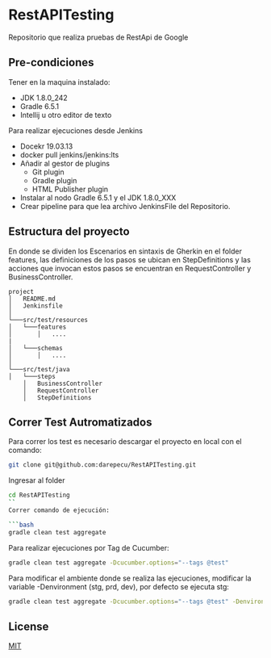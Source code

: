 # RestAPITesting

Repositorio que realiza pruebas de RestApi de Google

## Pre-condiciones

Tener en la maquina instalado:
- JDK  1.8.0_242 
- Gradle 6.5.1
- Intellij u otro editor de texto

Para realizar ejecuciones desde Jenkins 
- Docekr 19.03.13 
- docker pull jenkins/jenkins:lts
- Añadir al gestor de plugins
  - Git plugin
  - Gradle plugin
  - HTML Publisher plugin
- Instalar al nodo Gradle 6.5.1 y el JDK 1.8.0_XXX
- Crear pipeline para que lea archivo JenkinsFile del Repositorio.

## Estructura del proyecto

En donde se dividen los Escenarios en sintaxis de Gherkin en el folder features, las definiciones de los pasos se ubican en StepDefinitions y las acciones que invocan estos pasos se encuentran en RequestController y BusinessController.

```
project
│   README.md
│   Jenkinsfile
│
└───src/test/resources
│   └───features
│       │   ....
|
│   └───schemas
│       │   ....
│   
└───src/test/java
│   └───steps
    │   BusinessController
    │   RequestController
    │   StepDefinitions
```

## Correr Test Autromatizados 

Para correr los test es necesario descargar el proyecto en local con el comando:

```bash
git clone git@github.com:darepecu/RestAPITesting.git 
```

Ingresar al folder

```bash
cd RestAPITesting
``
Correr comando de ejecución:

```bash
gradle clean test aggregate
```

Para realizar ejecuciones por Tag de Cucumber:

```bash
gradle clean test aggregate -Dcucumber.options="--tags @test"
```

Para modificar el ambiente donde se realiza  las ejecuciones, modificar la variable  -Denvironment (stg, prd, dev), por defecto se ejecuta stg:

```bash
gradle clean test aggregate -Dcucumber.options="--tags @test" -Denvironment=stg
```

## License
[MIT](https://choosealicense.com/licenses/mit/)